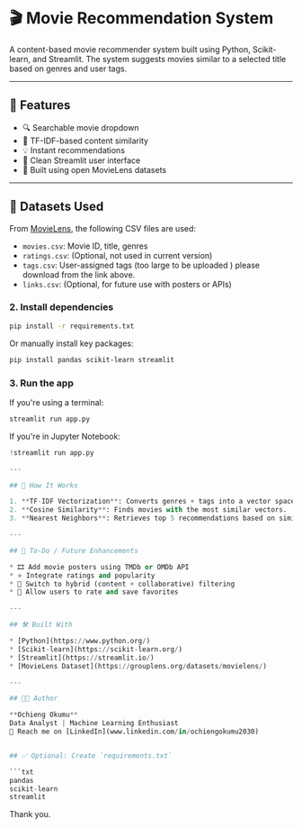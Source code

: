 
# 🎬 Movie Recommendation System

A content-based movie recommender system built using Python, Scikit-learn, and Streamlit.
The system suggests movies similar to a selected title based on genres and user tags.

---

## 📌 Features

- 🔍 Searchable movie dropdown
- 🤖 TF-IDF-based content similarity
- 💡 Instant recommendations
- 🎨 Clean Streamlit user interface
- 📁 Built using open MovieLens datasets

---

## 📂 Datasets Used

From [MovieLens](https://grouplens.org/datasets/movielens/), the following CSV files are used:

- `movies.csv`: Movie ID, title, genres
- `ratings.csv`: (Optional, not used in current version)
- `tags.csv`: User-assigned tags  (too large to be uploaded ) please download from the link above.
- `links.csv`: (Optional, for future use with posters or APIs)

### 2. Install dependencies

```bash
pip install -r requirements.txt
```
Or manually install key packages:
```bash
pip install pandas scikit-learn streamlit
```
### 3. Run the app
If you're using a terminal:
```bash
streamlit run app.py
```
If you're in Jupyter Notebook:

```python
!streamlit run app.py

---

## 🧠 How It Works

1. **TF-IDF Vectorization**: Converts genres + tags into a vector space.
2. **Cosine Similarity**: Finds movies with the most similar vectors.
3. **Nearest Neighbors**: Retrieves top 5 recommendations based on similarity.

---

## 🎯 To-Do / Future Enhancements

* 🎞️ Add movie posters using TMDb or OMDb API
* ⭐ Integrate ratings and popularity
* 🧠 Switch to hybrid (content + collaborative) filtering
* 💾 Allow users to rate and save favorites

---

## 🛠 Built With

* [Python](https://www.python.org/)
* [Scikit-learn](https://scikit-learn.org/)
* [Streamlit](https://streamlit.io/)
* [MovieLens Dataset](https://grouplens.org/datasets/movielens/)

---

## 👨‍💻 Author

**Ochieng Okumu**
Data Analyst | Machine Learning Enthusiast
📧 Reach me on [LinkedIn](www.linkedin.com/in/ochiengokumu2030)


## ✅ Optional: Create `requirements.txt`

```txt
pandas
scikit-learn
streamlit
````

Thank you.
